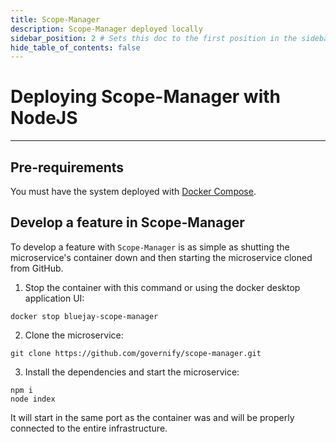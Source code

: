 ```yaml
---
title: Scope-Manager
description: Scope-Manager deployed locally
sidebar_position: 2 # Sets this doc to the first position in the sidebar
hide_table_of_contents: false
---
```


# Deploying Scope-Manager with NodeJS

---


## Pre-requirements
You must have the system deployed with [Docker Compose](/development/setup-development-environment/docker-compose).

## Develop a feature in Scope-Manager

To develop a feature with `Scope-Manager` is as simple as shutting the microservice's container down and then starting the microservice cloned from GitHub.

1. Stop the container with this command or using the docker desktop application UI:
```
docker stop bluejay-scope-manager
```

2. Clone the microservice:
```
git clone https://github.com/governify/scope-manager.git
```

3. Install the dependencies and start the microservice:
```
npm i
node index
```

It will start in the same port as the container was and will be properly connected to the entire infrastructure.



